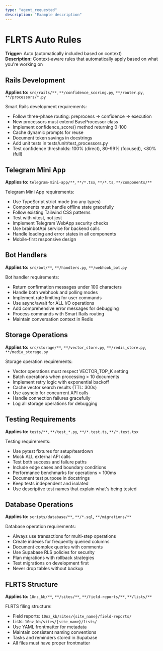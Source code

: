 ```yaml
---
type: "agent_requested"
description: "Example description"
---
```

# FLRTS Auto Rules
**Trigger:** Auto (automatically included based on context)  
**Description:** Context-aware rules that automatically apply based on what you're working on

## Rails Development
**Applies to:** `src/rails/**`, `**/confidence_scoring.py`, `**/router.py`, `**/processors/*.py`

Smart Rails development requirements:
- Follow three-phase routing: preprocess → confidence → execution
- New processors must extend BaseProcessor class
- Implement confidence_score() method returning 0-100
- Cache dynamic prompts for reuse
- Document token savings in docstrings
- Add unit tests in tests/unit/test_processors.py
- Test confidence thresholds: 100% (direct), 80-99% (focused), <80% (full)

## Telegram Mini App
**Applies to:** `telegram-mini-app/**`, `**/*.tsx`, `**/*.ts`, `**/components/**`

Telegram Mini App requirements:
- Use TypeScript strict mode (no any types)
- Components must handle offline state gracefully
- Follow existing Tailwind CSS patterns
- Test with vitest, not jest
- Implement Telegram WebApp security checks
- Use brainbotApi service for backend calls
- Handle loading and error states in all components
- Mobile-first responsive design

## Bot Handlers
**Applies to:** `src/bot/**`, `**/handlers.py`, `**/webhook_bot.py`

Bot handler requirements:
- Return confirmation messages under 100 characters
- Handle both webhook and polling modes
- Implement rate limiting for user commands
- Use async/await for ALL I/O operations
- Add comprehensive error messages for debugging
- Process commands with Smart Rails routing
- Maintain conversation context in Redis

## Storage Operations
**Applies to:** `src/storage/**`, `**/vector_store.py`, `**/redis_store.py`, `**/media_storage.py`

Storage operation requirements:
- Vector operations must respect VECTOR_TOP_K setting
- Batch operations when processing > 10 documents
- Implement retry logic with exponential backoff
- Cache vector search results (TTL: 300s)
- Use asyncio for concurrent API calls
- Handle connection failures gracefully
- Log all storage operations for debugging

## Testing Requirements
**Applies to:** `tests/**`, `**/test_*.py`, `**/*.test.ts`, `**/*.test.tsx`

Testing requirements:
- Use pytest fixtures for setup/teardown
- Mock ALL external API calls
- Test both success and failure paths
- Include edge cases and boundary conditions
- Performance benchmarks for operations > 100ms
- Document test purpose in docstrings
- Keep tests independent and isolated
- Use descriptive test names that explain what's being tested

## Database Operations
**Applies to:** `scripts/database/**`, `**/*.sql`, `**/migrations/**`

Database operation requirements:
- Always use transactions for multi-step operations
- Create indexes for frequently queried columns
- Document complex queries with comments
- Use Supabase RLS policies for security
- Plan migrations with rollback strategies
- Test migrations on development first
- Never drop tables without backup

## FLRTS Structure
**Applies to:** `10nz_kb/**`, `**/sites/**`, `**/field-reports/**`, `**/lists/**`

FLRTS filing structure:
- Field reports: `10nz_kb/sites/{site_name}/field-reports/`
- Lists: `10nz_kb/sites/{site_name}/lists/`
- Use YAML frontmatter for metadata
- Maintain consistent naming conventions
- Tasks and reminders stored in Supabase
- All files must have proper frontmatter